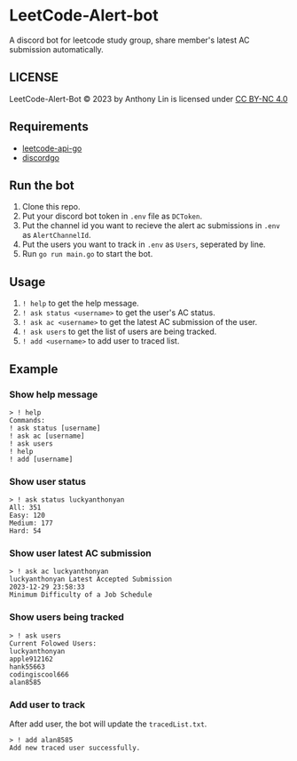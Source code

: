 # LeetCode-Alert-bot
A discord bot for leetcode study group, share member's latest AC submission automatically.

## LICENSE
LeetCode-Alert-Bot © 2023 by Anthony Lin is licensed under [CC BY-NC 4.0](https://creativecommons.org/licenses/by-nc/4.0/?ref=chooser-v1)

## Requirements
- [leetcode-api-go](https://github.com/dustyRAIN/leetcode-api-go)
- [discordgo](https://github.com/bwmarrin/discordgo)

## Run the bot
1. Clone this repo.
2. Put your discord bot token in `.env` file as `DCToken`.
3. Put the channel id you want to recieve the alert ac submissions in `.env` as `AlertChannelId`.
4. Put the users you want to track in `.env` as `Users`, seperated by line.
5. Run `go run main.go` to start the bot.

## Usage
1. `! help` to get the help message.
2. `! ask status <username>` to get the user's AC status.
3. `! ask ac <username>` to get the latest AC submission of the user.
4. `! ask users` to get the list of users are being tracked.
5. `! add <username>` to add user to traced list.

## Example
### Show help message
```
> ! help
Commands:
! ask status [username]
! ask ac [username]
! ask users
! help
! add [username]
```

### Show user status
```
> ! ask status luckyanthonyan
All: 351
Easy: 120
Medium: 177
Hard: 54
```

### Show user latest AC submission
```
> ! ask ac luckyanthonyan
luckyanthonyan Latest Accepted Submission
2023-12-29 23:58:33
Minimum Difficulty of a Job Schedule
```

### Show users being tracked
```
> ! ask users
Current Folowed Users:
luckyanthonyan
apple912162
hank55663
codingiscool666
alan8585
```

### Add user to track

After add user, the bot will update the `tracedList.txt`.
```
> ! add alan8585
Add new traced user successfully.
```

